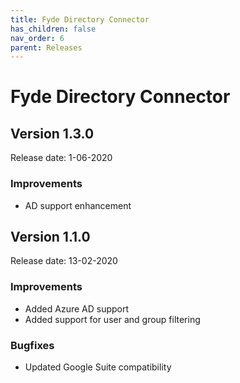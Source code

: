 ```yaml
---
title: Fyde Directory Connector
has_children: false
nav_order: 6
parent: Releases
---
```

# Fyde Directory Connector

## Version 1.3.0

Release date: 1-06-2020

### Improvements

- AD support enhancement

## Version 1.1.0

Release date: 13-02-2020

### Improvements

- Added Azure AD support
- Added support for user and group filtering

### Bugfixes

- Updated Google Suite compatibility
